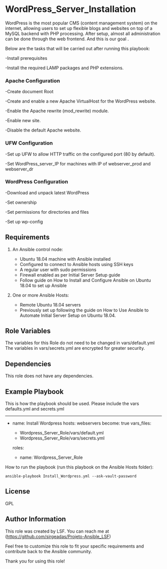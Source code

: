 #
WordPress_Server_Installation
=========
WordPress is the most popular CMS (content management system) on the internet, allowing users to set up flexible blogs and websites on top of a MySQL backend with PHP processing. After setup, almost all administration can be done through the web frontend. And this is our goal . 

Below are the tasks that will be carried out after running this playbook:

-Install prerequisites

-Install the required LAMP packages and PHP extensions.

### Apache Configuration
-Create document Root

-Create and enable a new Apache VirtualHost for the WordPress website.

-Enable the Apache rewrite (mod_rewrite) module.

-Enable new site.

-Disable the default Apache website.

### UFW Configuration
-Set up UFW to allow HTTP traffic on the configured port (80 by default).

-Set WordPress_server_IP for machines with IP of webserver_prod and webserver_dr

### WordPress Configuration
-Download and unpack latest WordPress

-Set ownership

-Set permissions for directories and files

-Set up wp-config


Requirements
------------

1. An Ansible control node: 
   - Ubuntu 18.04 machine with Ansible installed
   - Configured to connect to Ansible hosts using SSH keys
   - A regular user with sudo permissions
   - Firewall enabled as per Initial Server Setup guide
   - Follow guide on How to Install and Configure Ansible on Ubuntu 18.04 to set up Ansible

2. One or more Ansible Hosts:
   - Remote Ubuntu 18.04 servers
   - Previously set up following the guide on How to Use Ansible to Automate Initial Server Setup on Ubuntu 18.04.

Role Variables
--------------

The variables for this Role do not need to be changed in vars/default.yml
The variables in vars/secrets.yml are encrypted for greater security.

Dependencies
------------

This role does not have any dependencies.

Example Playbook
----------------

This is how the playbook should be used. Please include the vars defaults.yml and secrets.yml

---
- name: Install Wordpress
  hosts: webservers
  become: true
  vars_files:
    - Wordpress_Server_Role/vars/default.yml
    - Wordpress_Server_Role/vars/secrets.yml

  roles:
    - name: Wordpress_Server_Role

How to run the playbook (run this playbook on the Ansible Hosts folder):
```
ansible-playbook Install_Wordpress.yml --ask-vault-password
```

License
-------
GPL

Author Information
------------------

This role was created by LSF. You can reach me at (https://github.com/sirgeadas/Projeto-Ansible_LSF)

Feel free to customize this role to fit your specific requirements and contribute back to the Ansible community. 

Thank you for using this role!
